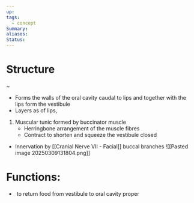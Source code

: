 ```yaml
---
up: 
tags:
  - concept
Summary: 
aliases: 
Status:
---
```

# Structure
~
- Forms the walls of the oral cavity caudal to lips and together with the lips form the vestibule
- Layers as of lips,
1. Muscular tunic formed by buccinator muscle
	- Herringbone arrangement of the muscle fibres
	- Contract to shorten and squeeze the vestibule closed
- Innervation by [[Cranial Nerve VII - Facial]] buccal branches
![[Pasted image 20250309131804.png]]

# Functions:
-  to return food from vestibule to oral cavity proper